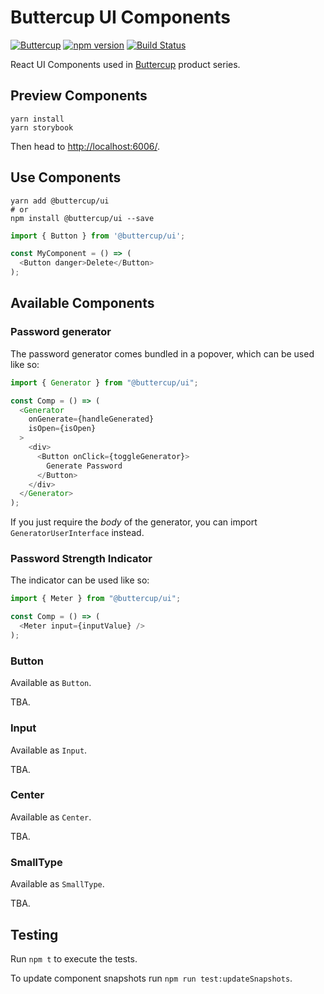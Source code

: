 # Buttercup UI Components 
[![Buttercup](https://cdn.rawgit.com/buttercup-pw/buttercup-assets/6582a033/badge/buttercup-slim.svg)](https://buttercup.pw) [![npm version](https://badge.fury.io/js/%40buttercup%2Fui.svg)](https://www.npmjs.com/package/@buttercup/ui) [![Build Status](https://travis-ci.org/buttercup/ui.svg?branch=master)](https://travis-ci.org/buttercup/ui)

React UI Components used in [Buttercup](https://buttercup.pw) product series.

## Preview Components

```shell
yarn install
yarn storybook
```

Then head to [http://localhost:6006/](http://localhost:6006/).

## Use Components

```shell
yarn add @buttercup/ui
# or
npm install @buttercup/ui --save
```

```javascript
import { Button } from '@buttercup/ui';

const MyComponent = () => (
  <Button danger>Delete</Button>
);
```

## Available Components

### Password generator
The password generator comes bundled in a popover, which can be used like so:

```javascript
import { Generator } from "@buttercup/ui";

const Comp = () => (
  <Generator
    onGenerate={handleGenerated}
    isOpen={isOpen}
  >
    <div>
      <Button onClick={toggleGenerator}>
        Generate Password
      </Button>
    </div>
  </Generator>
);
```

If you just require the _body_ of the generator, you can import `GeneratorUserInterface` instead.

### Password Strength Indicator
The indicator can be used like so:

```javascript
import { Meter } from "@buttercup/ui";

const Comp = () => (
  <Meter input={inputValue} />
);
```

### Button
Available as `Button`.

TBA.

### Input
Available as `Input`.

TBA.

### Center
Available as `Center`.

TBA.

### SmallType
Available as `SmallType`.

TBA.

## Testing
Run `npm t` to execute the tests.

To update component snapshots run `npm run test:updateSnapshots`.

